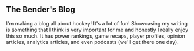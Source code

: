 ## The Bender's Blog ##

I'm making a blog all about hockey!  It's a lot of fun!  Showcasing my writing is something that I think is very important for me and honestly I really enjoy this so much.  It has power rankings, game recaps, player profiles, opinion articles, analytics articles, and even podcasts (we'll get there one day).
